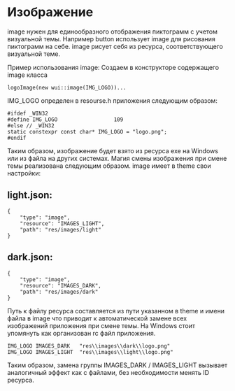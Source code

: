 # Изображение

image нужен для единообразного отображения пиктограмм с учетом визуальной темы. Например button использует image для рисования пиктограмм на себе. image рисует себя из ресурса, соответствующего визуальной теме. 

Пример использования image:
Создаем в конструкторе содержащего image класса

    logoImage(new wui::image(IMG_LOGO))...

IMG_LOGO определен в resourse.h приложения следующим образом:

    #ifdef _WIN32
    #define IMG_LOGO				  109
    #else // _WIN32
    static constexpr const char* IMG_LOGO = "logo.png";
    #endif

Таким образом, изображение будет взято из ресурса exe на Windows или из файла на других системах.
Магия смены изображения при смене темы реализована следующим образом. image имеет в theme свои настройки:

## light.json:

    {
        "type": "image",
        "resource": "IMAGES_LIGHT",
        "path": "res/images/light"
    }

## dark.json:

    {
        "type": "image",
        "resource": "IMAGES_DARK",
        "path": "res/images/dark"
    }

Путь к файлу ресурса составляется из пути указанном в theme и имени файла в image что приводит к автоматической замене всех изображений приложения при смене темы.
На Windows стоит упомянуть как организован rc файл приложения.

    IMG_LOGO IMAGES_DARK   "res\\images\\dark\\logo.png"
    IMG_LOGO IMAGES_LIGHT  "res\\images\\light\\logo.png"

Таким образом, замена группы IMAGES_DARK / IMAGES_LIGHT вызывает аналогичный эффект как с файлами, без необходимости менять ID ресурса.

